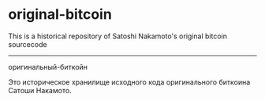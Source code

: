 original-bitcoin
================

This is a historical repository of Satoshi Nakamoto's original bitcoin sourcecode

---

оригинальный-биткойн

Это историческое хранилище исходного кода оригинального биткоина Сатоши Накамото.
